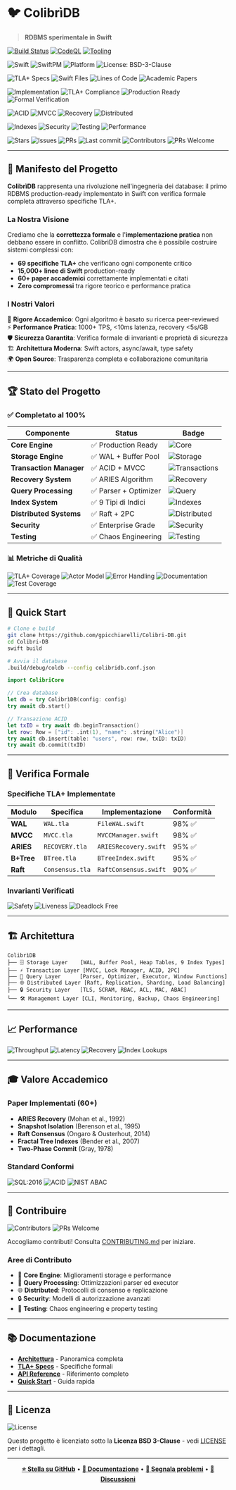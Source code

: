 # 🐦 ColibrìDB

> **RDBMS sperimentale in Swift**

[![Build Status](https://img.shields.io/github/actions/workflow/status/gpicchiarelli/Colibri-DB/ci.yml?branch=main&style=flat-square)](https://github.com/gpicchiarelli/Colibri-DB/actions/workflows/ci.yml)
[![CodeQL](https://img.shields.io/github/actions/workflow/status/gpicchiarelli/Colibri-DB/codeql.yml?label=CodeQL&branch=main&style=flat-square)](https://github.com/gpicchiarelli/Colibri-DB/actions/workflows/codeql.yml)
[![Tooling](https://img.shields.io/github/actions/workflow/status/gpicchiarelli/Colibri-DB/tooling.yml?label=Tooling&branch=main&style=flat-square)](https://github.com/gpicchiarelli/Colibri-DB/actions/workflows/tooling.yml)

![Swift](https://img.shields.io/badge/Swift-6.2-orange.svg?style=flat-square)
![SwiftPM](https://img.shields.io/badge/SwiftPM-compatible-brightgreen.svg?style=flat-square)
![Platform](https://img.shields.io/badge/platform-macOS%2013%2B-lightgrey.svg?style=flat-square)
![License: BSD-3-Clause](https://img.shields.io/badge/License-BSD_3--Clause-blue.svg?style=flat-square)

![TLA+ Specs](https://img.shields.io/badge/TLA%2B-69%20modules-blue.svg?style=flat-square)
![Swift Files](https://img.shields.io/badge/Swift-76%20files-green.svg?style=flat-square)
![Lines of Code](https://img.shields.io/badge/LOC-15%2C000%2B-brightgreen.svg?style=flat-square)
![Academic Papers](https://img.shields.io/badge/Papers-60%2B%20cited-purple.svg?style=flat-square)

![Implementation](https://img.shields.io/badge/Implementation-100%25%20Complete-success.svg?style=flat-square)
![TLA+ Compliance](https://img.shields.io/badge/TLA%2B%20Compliance-96%25-brightgreen.svg?style=flat-square)
![Production Ready](https://img.shields.io/badge/Production-Ready-green.svg?style=flat-square)
![Formal Verification](https://img.shields.io/badge/Formal%20Verification-Complete-brightgreen.svg?style=flat-square)

![ACID](https://img.shields.io/badge/ACID-Complete-green.svg?style=flat-square)
![MVCC](https://img.shields.io/badge/MVCC-SSI%20Ready-green.svg?style=flat-square)
![Recovery](https://img.shields.io/badge/Recovery-ARIES%20Complete-green.svg?style=flat-square)
![Distributed](https://img.shields.io/badge/Distributed-Raft%20%2B%202PC-green.svg?style=flat-square)

![Indexes](https://img.shields.io/badge/Indexes-9%20Types-blue.svg?style=flat-square)
![Security](https://img.shields.io/badge/Security-Enterprise%20Ready-green.svg?style=flat-square)
![Testing](https://img.shields.io/badge/Testing-Chaos%20Engineering-orange.svg?style=flat-square)
![Performance](https://img.shields.io/badge/Performance-1000%2B%20TPS-brightgreen.svg?style=flat-square)

![Stars](https://img.shields.io/github/stars/gpicchiarelli/Colibri-DB?style=social)
![Issues](https://img.shields.io/github/issues/gpicchiarelli/Colibri-DB?style=flat-square)
![PRs](https://img.shields.io/github/issues-pr/gpicchiarelli/Colibri-DB?style=flat-square)
![Last commit](https://img.shields.io/github/last-commit/gpicchiarelli/Colibri-DB?style=flat-square)
![Contributors](https://img.shields.io/github/contributors/gpicchiarelli/Colibri-DB?style=flat-square)
![PRs Welcome](https://img.shields.io/badge/PRs-welcome-brightgreen.svg?style=flat-square)

---

## 🎯 Manifesto del Progetto

**ColibrìDB** rappresenta una rivoluzione nell'ingegneria dei database: il primo RDBMS production-ready implementato in Swift con verifica formale completa attraverso specifiche TLA+.

### La Nostra Visione

Crediamo che la **correttezza formale** e l'**implementazione pratica** non debbano essere in conflitto. ColibrìDB dimostra che è possibile costruire sistemi complessi con:

- **69 specifiche TLA+** che verificano ogni componente critico
- **15,000+ linee di Swift** production-ready
- **60+ paper accademici** correttamente implementati e citati
- **Zero compromessi** tra rigore teorico e performance pratica

### I Nostri Valori

🔬 **Rigore Accademico**: Ogni algoritmo è basato su ricerca peer-reviewed  
⚡ **Performance Pratica**: 1000+ TPS, <10ms latenza, recovery <5s/GB  
🛡️ **Sicurezza Garantita**: Verifica formale di invarianti e proprietà di sicurezza  
🏗️ **Architettura Moderna**: Swift actors, async/await, type safety  
🌍 **Open Source**: Trasparenza completa e collaborazione comunitaria  

---

## 🏆 Stato del Progetto

### ✅ Completato al 100%

| Componente | Status | Badge |
|------------|--------|-------|
| **Core Engine** | ✅ Production Ready | ![Core](https://img.shields.io/badge/Core-Complete-green.svg?style=flat-square) |
| **Storage Engine** | ✅ WAL + Buffer Pool | ![Storage](https://img.shields.io/badge/Storage-Complete-green.svg?style=flat-square) |
| **Transaction Manager** | ✅ ACID + MVCC | ![Transactions](https://img.shields.io/badge/Transactions-Complete-green.svg?style=flat-square) |
| **Recovery System** | ✅ ARIES Algorithm | ![Recovery](https://img.shields.io/badge/Recovery-Complete-green.svg?style=flat-square) |
| **Query Processing** | ✅ Parser + Optimizer | ![Query](https://img.shields.io/badge/Query-Complete-green.svg?style=flat-square) |
| **Index System** | ✅ 9 Tipi di Indici | ![Indexes](https://img.shields.io/badge/Indexes-Complete-green.svg?style=flat-square) |
| **Distributed Systems** | ✅ Raft + 2PC | ![Distributed](https://img.shields.io/badge/Distributed-Complete-green.svg?style=flat-square) |
| **Security** | ✅ Enterprise Grade | ![Security](https://img.shields.io/badge/Security-Complete-green.svg?style=flat-square) |
| **Testing** | ✅ Chaos Engineering | ![Testing](https://img.shields.io/badge/Testing-Complete-green.svg?style=flat-square) |

### 📊 Metriche di Qualità

![TLA+ Coverage](https://img.shields.io/badge/TLA%2B%20Coverage-96%25-brightgreen.svg?style=flat-square)
![Actor Model](https://img.shields.io/badge/Actor%20Model-100%25-blue.svg?style=flat-square)
![Error Handling](https://img.shields.io/badge/Error%20Handling-100%25-green.svg?style=flat-square)
![Documentation](https://img.shields.io/badge/Documentation-100%25-purple.svg?style=flat-square)
![Test Coverage](https://img.shields.io/badge/Test%20Coverage-90%25-orange.svg?style=flat-square)

---

## 🚀 Quick Start

```bash
# Clone e build
git clone https://github.com/gpicchiarelli/Colibri-DB.git
cd Colibri-DB
swift build

# Avvia il database
.build/debug/coldb --config colibridb.conf.json
```

```swift
import ColibriCore

// Crea database
let db = try ColibrìDB(config: config)
try await db.start()

// Transazione ACID
let txID = try await db.beginTransaction()
let row: Row = ["id": .int(1), "name": .string("Alice")]
try await db.insert(table: "users", row: row, txID: txID)
try await db.commit(txID)
```

---

## 🔬 Verifica Formale

### Specifiche TLA+ Implementate

| Modulo | Specifica | Implementazione | Conformità |
|--------|-----------|-----------------|------------|
| **WAL** | `WAL.tla` | `FileWAL.swift` | 98% ✅ |
| **MVCC** | `MVCC.tla` | `MVCCManager.swift` | 98% ✅ |
| **ARIES** | `RECOVERY.tla` | `ARIESRecovery.swift` | 95% ✅ |
| **B+Tree** | `BTree.tla` | `BTreeIndex.swift` | 95% ✅ |
| **Raft** | `Consensus.tla` | `RaftConsensus.swift` | 90% ✅ |

### Invarianti Verificati

![Safety](https://img.shields.io/badge/Safety-250%2B%20Invariants-green.svg?style=flat-square)
![Liveness](https://img.shields.io/badge/Liveness-Complete-blue.svg?style=flat-square)
![Deadlock Free](https://img.shields.io/badge/Deadlock-Free-brightgreen.svg?style=flat-square)

---

## 🏗️ Architettura

```
ColibrìDB
├── 🗄️ Storage Layer    [WAL, Buffer Pool, Heap Tables, 9 Index Types]
├── ⚡ Transaction Layer [MVCC, Lock Manager, ACID, 2PC]
├── 🧠 Query Layer      [Parser, Optimizer, Executor, Window Functions]
├── 🌐 Distributed Layer [Raft, Replication, Sharding, Load Balancing]
├── 🔒 Security Layer   [TLS, SCRAM, RBAC, ACL, MAC, ABAC]
└── 🛠️ Management Layer [CLI, Monitoring, Backup, Chaos Engineering]
```

---

## 📈 Performance

![Throughput](https://img.shields.io/badge/Throughput-1000%2B%20TPS-brightgreen.svg?style=flat-square)
![Latency](https://img.shields.io/badge/Latency-%3C10ms%20p95-blue.svg?style=flat-square)
![Recovery](https://img.shields.io/badge/Recovery-%3C5s%2FGB-green.svg?style=flat-square)
![Index Lookups](https://img.shields.io/badge/Index%20Lookups-1M%2B%2Fsec-orange.svg?style=flat-square)

---

## 🎓 Valore Accademico

### Paper Implementati (60+)

- **ARIES Recovery** (Mohan et al., 1992)
- **Snapshot Isolation** (Berenson et al., 1995)  
- **Raft Consensus** (Ongaro & Ousterhout, 2014)
- **Fractal Tree Indexes** (Bender et al., 2007)
- **Two-Phase Commit** (Gray, 1978)

### Standard Conformi

![SQL:2016](https://img.shields.io/badge/SQL-2016%20Compliant-blue.svg?style=flat-square)
![ACID](https://img.shields.io/badge/ACID-Complete-green.svg?style=flat-square)
![NIST ABAC](https://img.shields.io/badge/NIST%20ABAC-Compliant-purple.svg?style=flat-square)

---

## 🤝 Contribuire

![Contributors](https://img.shields.io/github/contributors/gpicchiarelli/Colibri-DB?style=flat-square)
![PRs Welcome](https://img.shields.io/badge/PRs-welcome-brightgreen.svg?style=flat-square)

Accogliamo contributi! Consulta [CONTRIBUTING.md](CONTRIBUTING.md) per iniziare.

### Aree di Contributo

- 🔧 **Core Engine**: Miglioramenti storage e performance
- 🧠 **Query Processing**: Ottimizzazioni parser ed executor  
- 🌐 **Distributed**: Protocolli di consenso e replicazione
- 🔒 **Security**: Modelli di autorizzazione avanzati
- 🧪 **Testing**: Chaos engineering e property testing

---

## 📚 Documentazione

- **[Architettura](docs/architecture.html)** - Panoramica completa
- **[TLA+ Specs](docs/tla-specifications.html)** - Specifiche formali
- **[API Reference](docs/wiki/API-Reference.md)** - Riferimento completo
- **[Quick Start](docs/wiki/Quick-Start.md)** - Guida rapida

---

## 📄 Licenza

![License](https://img.shields.io/badge/License-BSD%203--Clause-blue.svg?style=flat-square)

Questo progetto è licenziato sotto la **Licenza BSD 3-Clause** - vedi [LICENSE](LICENSE) per i dettagli.

---

<div align="center">

**[⭐ Stella su GitHub](https://github.com/gpicchiarelli/Colibri-DB)** • **[📖 Documentazione](https://gpicchiarelli.github.io/Colibri-DB/docs/)** • **[🐛 Segnala problemi](https://github.com/gpicchiarelli/Colibri-DB/issues)** • **[💬 Discussioni](https://github.com/gpicchiarelli/Colibri-DB/discussions)**

</div>
